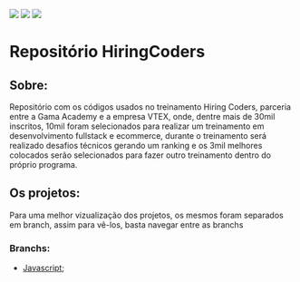 ![]('./images/logo.png') 
![]('./images/gamaAcademy.png')
![]('./images/vtex.png')

# Repositório HiringCoders

## Sobre:

Repositório com os códigos usados no treinamento Hiring Coders, parceria entre a Gama Academy e a empresa VTEX, onde, dentre mais de 30mil inscritos, 10mil foram selecionados para realizar um treinamento em desenvolvimento fullstack e ecommerce, durante o treinamento será realizado desafios técnicos gerando um ranking e os 3mil melhores colocados serão selecionados para fazer outro treinamento dentro do próprio programa.

## Os projetos:

Para uma melhor vizualização dos projetos, os mesmos foram separados em branch, assim para vê-los, basta navegar entre as branchs

### Branchs:

- [Javascript](https://github.com/ailsonjr/HiringCoders/tree/javascript);